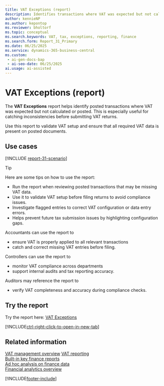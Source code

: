 ```yaml
---
title: VAT Exceptions (report)
description: Identifies transactions where VAT was expected but not calculated or posted. Run this to catch inconsistencies before filing VAT returns.
author: kennieNP
ms.author: kepontop
ms.reviewer: bholtorf
ms.topic: conceptual
ms.search.keywords: VAT, tax, exceptions, reporting, finance
ms.search.form: Report_31_Primary
ms.date: 06/25/2025
ms.service: dynamics-365-business-central
ms.custom:
 - ai-gen-docs-bap
 - ai-seo-date: 06/25/2025
ai.usage: ai-assisted
---
```


# VAT Exceptions (report)

The **VAT Exceptions** report helps identify posted transactions where VAT was expected but not calculated or posted. This is especially useful for catching inconsistencies before submitting VAT returns.

Use this report to validate VAT setup and ensure that all required VAT data is present on posted documents.

## Use cases

[!INCLUDE [report-31-scenario](../includes/report-31-scenario-include.md)]

> [!TIP]
> Here are some tips on how to use the report:
>
> * Run the report when reviewing posted transactions that may be missing VAT data.
> * Use it to validate VAT setup before filing returns to avoid compliance issues.
> * Investigate flagged entries to correct VAT configuration or data entry errors.
> * Helps prevent future tax submission issues by highlighting configuration gaps.

Accountants can use the report to  
* ensure VAT is properly applied to all relevant transactions  
* catch and correct missing VAT entries before filing.

Controllers can use the report to  
* monitor VAT compliance across departments  
* support internal audits and tax reporting accuracy.

Auditors may reference the report to  
* verify VAT completeness and accuracy during compliance checks.


## Try the report

Try the report here: [VAT Exceptions](https://businesscentral.dynamics.com?report=31)

[!INCLUDE[ctrl-right-click-to-open-in-new-tab](../includes/ctrl-right-click-to-open-in-new-tab.md)]

## Related information

[VAT management overview](../finance-manage-vat.md) 
[VAT reporting](../finance-vat-reporting.md)   
[Built-in key finance reports](../finance-reports.md)  
[Ad hoc analysis on finance data](../ad-hoc-analysis-finance.md)  
[Financial analytics overview](../bi.md)  

[!INCLUDE[footer-include](../includes/footer-banner.md)]
